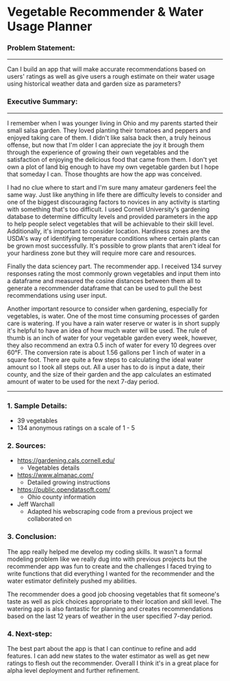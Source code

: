 # Vegetable Recommender & Water Usage Planner

### Problem Statement:
---
Can I build an app that will make accurate recommendations based on users' ratings as well as give users a rough estimate on their water usage using historical weather data and garden size as parameters?

### Executive Summary:
---
I remember when I was younger living in Ohio and my parents started their small salsa garden.  They loved planting their tomatoes and peppers and enjoyed taking care of them.  I didn't like salsa back then, a truly heinous offense, but now that I'm older I can appreciate the joy it brough them through the experience of growing their own vegetables and the satisfaction of enjoying the delicious food that came from them.  I don't yet own a plot of land big enough to have my own vegetable garden but I hope that someday I can.  Those thoughts are how the app was conceived.

I had no clue where to start and I'm sure many amateur gardeners feel the same way.  Just like anything in life there are difficulty levels to consider and one of the biggest discouraging factors to novices in any activity is starting with something that's too difficult.  I used Cornell University's gardening database to determine difficulty levels and provided parameters in the app to help people select vegetables that will be achievable to their skill level.  Additionally, it's important to consider location.  Hardiness zones are the USDA's way of identifying temperature conditions where certain plants can be grown most successfully.  It's possible to grow plants that aren't ideal for your hardiness zone but they will require more care and resources.  

Finally the data sciencey part.  The recommender app.  I received 134 survey responses rating the most commonly grown vegetables and input them into a dataframe and measured the cosine distances between them all to generate a recommender dataframe that can be used to pull the best recommendations using user input.

Another important resource to consider when gardening, especially for vegetables, is water.  One of the most time consuming processes of garden care is watering.  If you have a rain water reserve or water is in short supply it's helpful to have an idea of how much water will be used.  The rule of thumb is an inch of water for your vegetable garden every week, however, they also recommend an extra 0.5 inch of water for every 10 degrees over 60&deg;F.  The conversion rate is about 1.56 gallons per 1 inch of water in a square foot.  There are quite a few steps to calculating the ideal water amount so I took all steps out.  All a user has to do is input a date, their county, and the size of their garden and the app calculates an estimated amount of water to be used for the next 7-day period.

---

### 1. Sample Details:

- 39 vegetables
- 134 anonymous ratings on a scale of 1 - 5

### 2. Sources:

- https://gardening.cals.cornell.edu/
    - Vegetables details
- https://www.almanac.com/
    - Detailed growing instructions
- https://public.opendatasoft.com/
    - Ohio county information
- Jeff Warchall
    - Adapted his webscraping code from a previous project we collaborated on
    
### 3. Conclusion:

The app really helped me develop my coding skills.  It wasn't a formal modeling problem like we really dug into with previous projects but the recommender app was fun to create and the challenges I faced trying to write functions that did everything I wanted for the recommender and the water estimator definitely pushed my abilities.

The recommender does a good job choosing vegetables that fit someone's taste as well as pick choices appropriate to their location and skill level.  The watering app is also fantastic for planning and creates recommendations based on the last 12 years of weather in the user specified 7-day period.

### 4. Next-step:

The best part about the app is that I can continue to refine and add features.  I can add new states to the water estimator as well as get new ratings to flesh out the recommender.  Overall I think it's in a great place for alpha level deployment and further refinement. 

